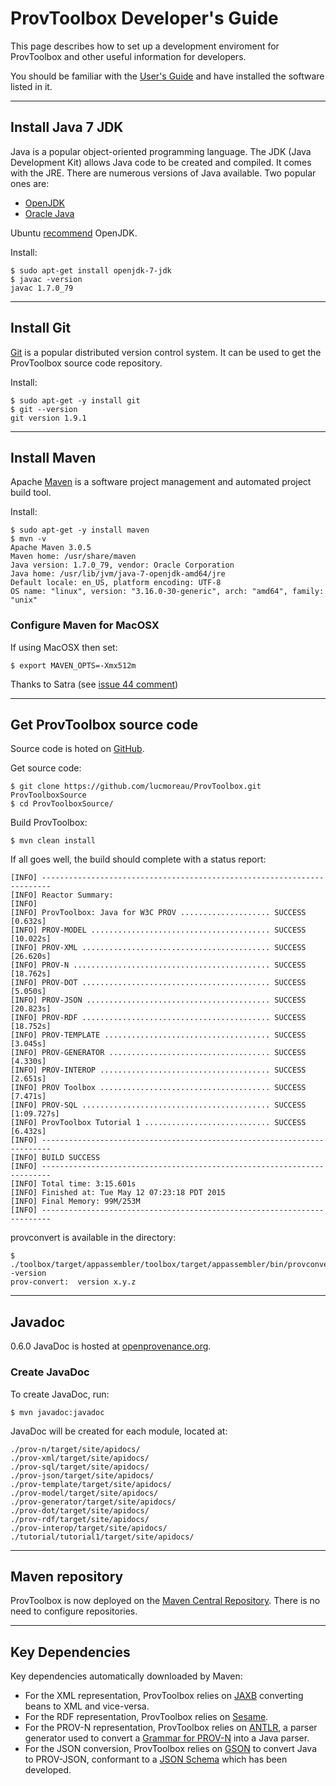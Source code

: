 # ProvToolbox Developer's Guide

This page describes how to set up a development enviroment for ProvToolbox and other useful information for developers.

You should be familiar with the [User's Guide](./UsersGuide.md) and have installed the software listed in it.

---

## Install Java 7 JDK

Java is a popular object-oriented programming language. The JDK (Java Development Kit) allows Java code to be created and compiled. It comes with the JRE. There are numerous versions of Java available. Two popular ones are:

* [OpenJDK](http://openjdk.java.net/)
* [Oracle Java](https://www.java.com/en/)

Ubuntu [recommend](https://help.ubuntu.com/community/Java) OpenJDK.

Install:

    $ sudo apt-get install openjdk-7-jdk
    $ javac -version
    javac 1.7.0_79
    
---

## Install Git

[Git](http://git-scm.com/) is a popular distributed version control system. It can be used to get the ProvToolbox source code repository.

Install:

    $ sudo apt-get -y install git
    $ git --version
    git version 1.9.1

---

## Install Maven

Apache [Maven](https://maven.apache.org/) is a software project management and automated project build tool.

Install:

    $ sudo apt-get -y install maven
    $ mvn -v
    Apache Maven 3.0.5
    Maven home: /usr/share/maven
    Java version: 1.7.0_79, vendor: Oracle Corporation
    Java home: /usr/lib/jvm/java-7-openjdk-amd64/jre
    Default locale: en_US, platform encoding: UTF-8
    OS name: "linux", version: "3.16.0-30-generic", arch: "amd64", family: "unix"

### Configure Maven for MacOSX

If using MacOSX then set:

    $ export MAVEN_OPTS=-Xmx512m

Thanks to Satra (see [issue 44 comment](https://github.com/lucmoreau/ProvToolbox/issues/44#issuecomment-11319862))

---

## Get ProvToolbox source code

Source code is hoted on [GitHub](https://github.com/lucmoreau/ProvToolbox).

Get source code:

    $ git clone https://github.com/lucmoreau/ProvToolbox.git ProvToolboxSource
    $ cd ProvToolboxSource/

Build ProvToolbox:

    $ mvn clean install

If all goes well, the build should complete with a status report:

    [INFO] ------------------------------------------------------------------------
    [INFO] Reactor Summary:
    [INFO] 
    [INFO] ProvToolbox: Java for W3C PROV .................... SUCCESS [0.632s]
    [INFO] PROV-MODEL ........................................ SUCCESS [10.022s]
    [INFO] PROV-XML .......................................... SUCCESS [26.620s]
    [INFO] PROV-N ............................................ SUCCESS [18.762s]
    [INFO] PROV-DOT .......................................... SUCCESS [5.050s]
    [INFO] PROV-JSON ......................................... SUCCESS [20.823s]
    [INFO] PROV-RDF .......................................... SUCCESS [18.752s]
    [INFO] PROV-TEMPLATE ..................................... SUCCESS [3.045s]
    [INFO] PROV-GENERATOR .................................... SUCCESS [4.330s]
    [INFO] PROV-INTEROP ...................................... SUCCESS [2.651s]
    [INFO] PROV Toolbox ...................................... SUCCESS [7.471s]
    [INFO] PROV-SQL .......................................... SUCCESS [1:09.727s]
    [INFO] ProvToolbox Tutorial 1 ............................ SUCCESS [6.432s]
    [INFO] ------------------------------------------------------------------------
    [INFO] BUILD SUCCESS
    [INFO] ------------------------------------------------------------------------
    [INFO] Total time: 3:15.601s
    [INFO] Finished at: Tue May 12 07:23:18 PDT 2015
    [INFO] Final Memory: 99M/253M
    [INFO] ------------------------------------------------------------------------

provconvert is available in the directory:

    $ ./toolbox/target/appassembler/toolbox/target/appassembler/bin/provconvert -version
    prov-convert:  version x.y.z

---

## Javadoc

0.6.0 JavaDoc is hosted at [openprovenance.org](http://openprovenance.org/java/site/0_6_0/apidocs/).

### Create JavaDoc

To create JavaDoc, run:

    $ mvn javadoc:javadoc

JavaDoc will be created for each module, located at:

    ./prov-n/target/site/apidocs/
    ./prov-xml/target/site/apidocs/
    ./prov-sql/target/site/apidocs/
    ./prov-json/target/site/apidocs/
    ./prov-template/target/site/apidocs/
    ./prov-model/target/site/apidocs/
    ./prov-generator/target/site/apidocs/
    ./prov-dot/target/site/apidocs/
    ./prov-rdf/target/site/apidocs/
    ./prov-interop/target/site/apidocs/
    ./tutorial/tutorial1/target/site/apidocs/

---

## Maven repository

ProvToolbox is now deployed on the [Maven Central Repository](http://search.maven.org/). There is no need to configure repositories.

---

## Key Dependencies

Key dependencies automatically downloaded by Maven:

* For the XML representation, ProvToolbox relies on [JAXB](https://jaxb.java.net/) converting beans to XML and vice-versa.
* For the RDF representation, ProvToolbox relies on [Sesame](http://rdf4j.org/).
* For the PROV-N representation, ProvToolbox relies on [ANTLR](http://www.antlr.org/), a parser generator used to convert a [Grammar for PROV-N](https://github.com/lucmoreau/ProvToolbox/blob/master/prov-n/src/main/antlr3/org/openprovenance/prov/notation/PROV_N.g) into a Java parser.
* For the JSON conversion, ProvToolbox relies on [GSON](https://github.com/google/gson) to convert Java to PROV-JSON, conformant to a [JSON Schema](https://github.com/lucmoreau/ProvToolbox/blob/master/prov-json/schema/prov-json-schema-v4.js) which has been developed.

